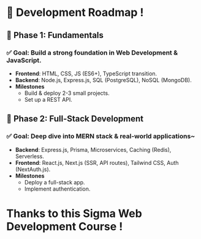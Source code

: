 # 🚀 Development Roadmap !
 
## 🔹 Phase 1: Fundamentals
### ✅ Goal: Build a strong foundation in Web Development & JavaScript. 
- **Frontend**: HTML, CSS, JS (ES6+), TypeScript transition. 
- **Backend**: Node.js, Express.js, SQL (PostgreSQL), NoSQL (MongoDB).
- **Milestones** 
  - Build & deploy 2-3 small projects.   
  - Set up a REST API.
   
## 🔹 Phase 2: Full-Stack Development
### ✅ Goal: Deep dive into MERN stack & real-world applications~
- **Backend**: Express.js, Prisma, Microservices, Caching (Redis), Serverless. 
- **Frontend**: React.js, Next.js (SSR, API routes), Tailwind CSS, Auth (NextAuth.js).
- **Milestones**  
  - Deploy a full-stack app.
  - Implement authentication.
 
# Thanks to this Sigma Web Development Course !
